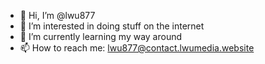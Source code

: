 - 👋 Hi, I’m @lwu877
- 👀 I’m interested in doing stuff on the internet
- 🌱 I’m currently learning my way around
- 📫 How to reach me: lwu877@contact.lwumedia.website

<!---
lwu877/lwu877 is a ✨ special ✨ repository because its `README.md` (this file) appears on your GitHub profile.
You can click the Preview link to take a look at your changes.
--->
